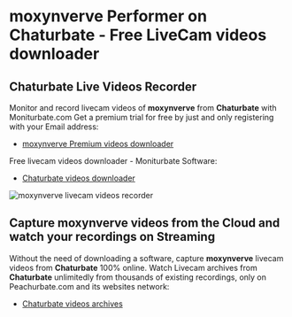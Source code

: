 # moxynverve Performer on Chaturbate - Free LiveCam videos downloader

## Chaturbate Live Videos Recorder

Monitor and record livecam videos of **moxynverve** from **Chaturbate** with Moniturbate.com
Get a premium trial for free by just and only registering with your Email address:
* [moxynverve Premium videos downloader](https://moniturbate.com/request-demo-licence-key.html)

Free livecam videos downloader - Moniturbate Software:
* [Chaturbate videos downloader](https://moniturbate.com/moniturbate-download-software.html)

![moxynverve livecam videos recorder](https://peachurnet.com/templates/moniturbate-software.png)


## Capture moxynverve videos from the Cloud and watch your recordings on Streaming

Without the need of downloading a software, capture **moxynverve** livecam videos from **Chaturbate** 100% online.
Watch Livecam archives from **Chaturbate** unlimitedly from thousands of existing recordings, only on Peachurbate.com and its websites network:
* [Chaturbate videos archives](https://peachurnet.com/)